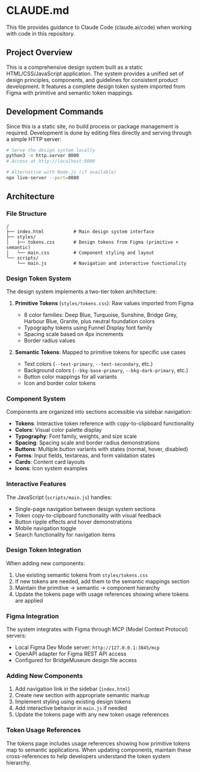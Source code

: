 # CLAUDE.md

This file provides guidance to Claude Code (claude.ai/code) when working with code in this repository.

## Project Overview

This is a comprehensive design system built as a static HTML/CSS/JavaScript application. The system provides a unified set of design principles, components, and guidelines for consistent product development. It features a complete design token system imported from Figma with primitive and semantic token mappings.

## Development Commands

Since this is a static site, no build process or package management is required. Development is done by editing files directly and serving through a simple HTTP server:

```bash
# Serve the design system locally
python3 -m http.server 8000
# Access at http://localhost:8000

# Alternative with Node.js (if available)
npx live-server --port=8080
```

## Architecture

### File Structure
```
/
├── index.html           # Main design system interface
├── styles/
│   ├── tokens.css       # Design tokens from Figma (primitive + semantic)
│   └── main.css         # Component styling and layout
└── scripts/
    └── main.js          # Navigation and interactive functionality
```

### Design Token System

The design system implements a two-tier token architecture:

1. **Primitive Tokens** (`styles/tokens.css`): Raw values imported from Figma
   - 8 color families: Deep Blue, Turquoise, Sunshine, Bridge Grey, Harbour Blue, Granite, plus neutral foundation colors
   - Typography tokens using Funnel Display font family
   - Spacing scale based on 4px increments
   - Border radius values

2. **Semantic Tokens**: Mapped to primitive tokens for specific use cases
   - Text colors (`--text-primary`, `--text-secondary`, etc.)
   - Background colors (`--bkg-base-primary`, `--bkg-dark-primary`, etc.)
   - Button color mappings for all variants
   - Icon and border color tokens

### Component System

Components are organized into sections accessible via sidebar navigation:
- **Tokens**: Interactive token reference with copy-to-clipboard functionality
- **Colors**: Visual color palette display
- **Typography**: Font family, weights, and size scale
- **Spacing**: Spacing scale and border radius demonstrations
- **Buttons**: Multiple button variants with states (normal, hover, disabled)
- **Forms**: Input fields, textareas, and form validation states
- **Cards**: Content card layouts
- **Icons**: Icon system examples

### Interactive Features

The JavaScript (`scripts/main.js`) handles:
- Single-page navigation between design system sections
- Token copy-to-clipboard functionality with visual feedback
- Button ripple effects and hover demonstrations
- Mobile navigation toggle
- Search functionality for navigation items

### Design Token Integration

When adding new components:
1. Use existing semantic tokens from `styles/tokens.css`
2. If new tokens are needed, add them to the semantic mappings section
3. Maintain the primitive → semantic → component hierarchy
4. Update the tokens page with usage references showing where tokens are applied

### Figma Integration

The system integrates with Figma through MCP (Model Context Protocol) servers:
- Local Figma Dev Mode server: `http://127.0.0.1:3845/mcp`
- OpenAPI adapter for Figma REST API access
- Configured for BridgeMuseum design file access

### Adding New Components

1. Add navigation link in the sidebar (`index.html`)
2. Create new section with appropriate semantic markup
3. Implement styling using existing design tokens
4. Add interactive behavior in `main.js` if needed
5. Update the tokens page with any new token usage references

### Token Usage References

The tokens page includes usage references showing how primitive tokens map to semantic applications. When updating components, maintain these cross-references to help developers understand the token system hierarchy.